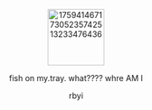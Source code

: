 

<p align="center"><img width="100" height="100" alt="17594146717305235742513233476436" src="https://github.com/user-attachments/assets/e5fd4a61-9e4c-4125-a408-c3000e3e82f5" />








<p align="center"> fish on my.tray. what???? whre AM I
<p align="center"> rbyi 


